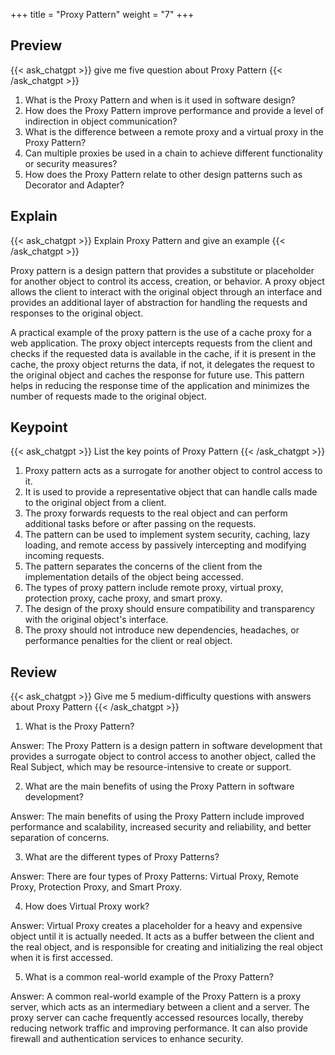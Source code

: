 +++
title = "Proxy Pattern"
weight = "7"
+++
## Preview
{{< ask_chatgpt >}}
give me five question about Proxy Pattern
{{< /ask_chatgpt >}}



1. What is the Proxy Pattern and when is it used in software design?
2. How does the Proxy Pattern improve performance and provide a level of indirection in object communication?
3. What is the difference between a remote proxy and a virtual proxy in the Proxy Pattern?
4. Can multiple proxies be used in a chain to achieve different functionality or security measures?
5. How does the Proxy Pattern relate to other design patterns such as Decorator and Adapter?   

## Explain
{{< ask_chatgpt >}}
Explain Proxy Pattern and give an example
{{< /ask_chatgpt >}}



Proxy pattern is a design pattern that provides a substitute or placeholder for another object to control its access, creation, or behavior. A proxy object allows the client to interact with the original object through an interface and provides an additional layer of abstraction for handling the requests and responses to the original object.

A practical example of the proxy pattern is the use of a cache proxy for a web application. The proxy object intercepts requests from the client and checks if the requested data is available in the cache, if it is present in the cache, the proxy object returns the data, if not, it delegates the request to the original object and caches the response for future use. This pattern helps in reducing the response time of the application and minimizes the number of requests made to the original object.   

## Keypoint
{{< ask_chatgpt >}}
List the key points of Proxy Pattern
{{< /ask_chatgpt >}}



1. Proxy pattern acts as a surrogate for another object to control access to it.
2. It is used to provide a representative object that can handle calls made to the original object from a client.
3. The proxy forwards requests to the real object and can perform additional tasks before or after passing on the requests.
4. The pattern can be used to implement system security, caching, lazy loading, and remote access by passively intercepting and modifying incoming requests.
5. The pattern separates the concerns of the client from the implementation details of the object being accessed.
6. The types of proxy pattern include remote proxy, virtual proxy, protection proxy, cache proxy, and smart proxy.
7. The design of the proxy should ensure compatibility and transparency with the original object's interface.
8. The proxy should not introduce new dependencies, headaches, or performance penalties for the client or real object.   

## Review
{{< ask_chatgpt >}}
Give me 5 medium-difficulty questions with answers about Proxy Pattern
{{< /ask_chatgpt >}}



1. What is the Proxy Pattern?

Answer: The Proxy Pattern is a design pattern in software development that provides a surrogate object to control access to another object, called the Real Subject, which may be resource-intensive to create or support.

2. What are the main benefits of using the Proxy Pattern in software development?

Answer: The main benefits of using the Proxy Pattern include improved performance and scalability, increased security and reliability, and better separation of concerns.

3. What are the different types of Proxy Patterns?

Answer: There are four types of Proxy Patterns: Virtual Proxy, Remote Proxy, Protection Proxy, and Smart Proxy.

4. How does Virtual Proxy work?

Answer: Virtual Proxy creates a placeholder for a heavy and expensive object until it is actually needed. It acts as a buffer between the client and the real object, and is responsible for creating and initializing the real object when it is first accessed.

5. What is a common real-world example of the Proxy Pattern?

Answer: A common real-world example of the Proxy Pattern is a proxy server, which acts as an intermediary between a client and a server. The proxy server can cache frequently accessed resources locally, thereby reducing network traffic and improving performance. It can also provide firewall and authentication services to enhance security.   

